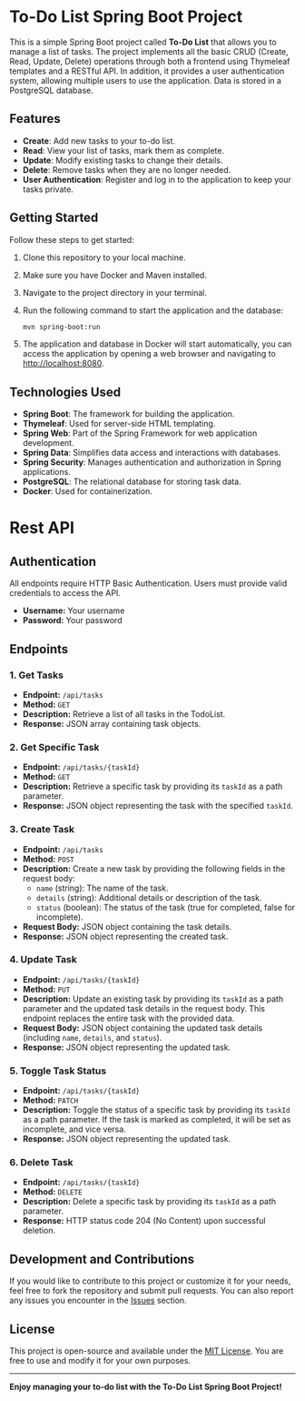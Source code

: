 # To-Do List Spring Boot Project

This is a simple Spring Boot project called **To-Do List** that allows you to manage a list of tasks. The project implements all the basic CRUD (Create, Read, Update, Delete) operations through both a frontend using Thymeleaf templates and a RESTful API. In addition, it provides a user authentication system, allowing multiple users to use the application. Data is stored in a PostgreSQL database.

## Features

- **Create**: Add new tasks to your to-do list.
- **Read**: View your list of tasks, mark them as complete.
- **Update**: Modify existing tasks to change their details.
- **Delete**: Remove tasks when they are no longer needed.
- **User Authentication**: Register and log in to the application to keep your tasks private.

## Getting Started

Follow these steps to get started:

1. Clone this repository to your local machine.

2. Make sure you have Docker and Maven installed.

3. Navigate to the project directory in your terminal.

4. Run the following command to start the application and the database:

   ```bash
   mvn spring-boot:run
   ```

5. The application and database in Docker will start automatically, you can access the application by opening a web browser and navigating to [http://localhost:8080](http://localhost:8080).

## Technologies Used

- **Spring Boot**: The framework for building the application.
- **Thymeleaf**: Used for server-side HTML templating.
- **Spring Web**: Part of the Spring Framework for web application development.
- **Spring Data**: Simplifies data access and interactions with databases.
- **Spring Security**: Manages authentication and authorization in Spring applications.
- **PostgreSQL**: The relational database for storing task data.
- **Docker**: Used for containerization.

# Rest API
## Authentication

All endpoints require HTTP Basic Authentication. Users must provide valid credentials to access the API.

- **Username:** Your username
- **Password:** Your password

## Endpoints

### 1. Get Tasks

- **Endpoint:** `/api/tasks`
- **Method:** `GET`
- **Description:** Retrieve a list of all tasks in the TodoList.
- **Response:** JSON array containing task objects.

### 2. Get Specific Task

- **Endpoint:** `/api/tasks/{taskId}`
- **Method:** `GET`
- **Description:** Retrieve a specific task by providing its `taskId` as a path parameter.
- **Response:** JSON object representing the task with the specified `taskId`.

### 3. Create Task

- **Endpoint:** `/api/tasks`
- **Method:** `POST`
- **Description:** Create a new task by providing the following fields in the request body:
   - `name` (string): The name of the task.
   - `details` (string): Additional details or description of the task.
   - `status` (boolean): The status of the task (true for completed, false for incomplete).
- **Request Body:** JSON object containing the task details.
- **Response:** JSON object representing the created task.

### 4. Update Task

- **Endpoint:** `/api/tasks/{taskId}`
- **Method:** `PUT`
- **Description:** Update an existing task by providing its `taskId` as a path parameter and the updated task details in the request body. This endpoint replaces the entire task with the provided data.
- **Request Body:** JSON object containing the updated task details (including `name`, `details`, and `status`).
- **Response:** JSON object representing the updated task.

### 5. Toggle Task Status

- **Endpoint:** `/api/tasks/{taskId}`
- **Method:** `PATCH`
- **Description:** Toggle the status of a specific task by providing its `taskId` as a path parameter. If the task is marked as completed, it will be set as incomplete, and vice versa.
- **Response:** JSON object representing the updated task.

### 6. Delete Task

- **Endpoint:** `/api/tasks/{taskId}`
- **Method:** `DELETE`
- **Description:** Delete a specific task by providing its `taskId` as a path parameter.
- **Response:** HTTP status code 204 (No Content) upon successful deletion.

## Development and Contributions

If you would like to contribute to this project or customize it for your needs, feel free to fork the repository and submit pull requests. You can also report any issues you encounter in the [Issues](https://github.com/VaynerAkaWalo/To-Do_List/issues) section.

## License

This project is open-source and available under the [MIT License](LICENSE.md). You are free to use and modify it for your own purposes.

---

**Enjoy managing your to-do list with the To-Do List Spring Boot Project!**
